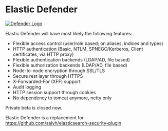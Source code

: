 # Elastic Defender

[![Defender Logo](http://saly.de/elastic-defender.jpg)](http://saly.de/elastic-defender.jpg)

Elastic Defender will have most likely the following features:
* Flexible access control (user/role based; on aliases, indices and types)
* HTTP authentication (Basic, NTLM, SPNEGO/Kerberos, Client certificates, via HTTP proxy)
* Flexible authentication backends (LDAP/AD, file based) 
* Flexible authorization backends (LDAP/AD, file based) 
* Node-to-node encryption through SSL/TLS
* Secure rest layer through HTTPS
* X-Forwarded-For (XFF) support
* Audit logging
* HTTP session support through cookies
* No dependency to tomcat anymore, netty only

Private beta is closed now.

Elastic Defender is a replacement for https://github.com/salyh/elasticsearch-security-plugin
